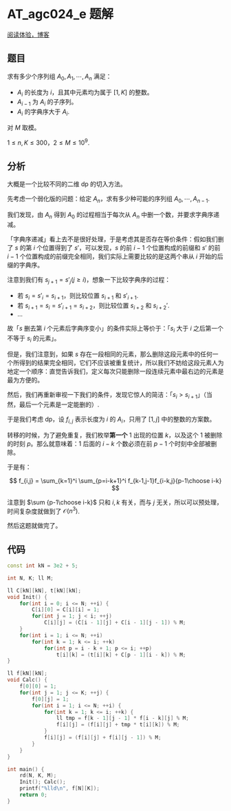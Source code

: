 # AT_agc024_e 题解

[阅读体验，博客](http://zhylj.cc/index.php/archives/37/)

## 题目

求有多少个序列组 $A_0,A_1,\cdots,A_n$ 满足：

- $A_i$ 的长度为 $i$，且其中元素均为属于 $[1,K]$ 的整数。
- $A_{i-1}$ 为 $A_i$ 的子序列。
- $A_i$ 的字典序大于 $A_i$.

对 $M$ 取模。

$1\le n,K\le 300$，$2\le M\le 10^9$.

## 分析

大概是一个比较不同的二维 dp 的切入方法。

先考虑一个弱化版的问题：给定 $A_n$，求有多少种可能的序列组 $A_0,\cdots,A_{n-1}$.

我们发现，由 $A_n$ 得到 $A_0$ 的过程相当于每次从 $A_n$ 中删一个数，并要求字典序递减。

「字典序递减」看上去不是很好处理，于是考虑其是否存在等价条件：假如我们删了 $s$ 的第 $i$ 个位置得到了 $s'$，可以发现，$s$ 的前 $i - 1$ 个位置构成的前缀和 $s'$ 的前 $i - 1$ 个位置构成的前缀完全相同，我们实际上需要比较的是这两个串从 $i$ 开始的后缀的字典序。

注意到我们有 $s_{j+1}=s'_{j}(j\ge i)$，想象一下比较字典序的过程：

- 若 $s_i = s'_i = s_{i+1}$，则比较位置 $s_{i + 1}$ 和 $s'_{i+1}$.
- 若 $s_{i+1} = s_i =  s'_{i+1} = s_{i+2}$，则比较位置 $s_{i+2}$ 和 $s_{i+2}'$.
- ...

故「$s$ 删去第 $i$ 个元素后字典序变小」的条件实际上等价于：「$s_i$ 大于 $i$ 之后第一个不等于 $s_i$ 的元素」。

但是，我们注意到，如果 $s$ 存在一段相同的元素，那么删除这段元素中的任何一个所得到的结果完全相同，它们不应该被重复统计，所以我们不妨给这段元素人为地定一个顺序：直觉告诉我们，定义每次只能删除一段连续元素中最右边的元素是最为方便的。

然后，我们再重新审视一下我们的条件，发现它惊人的简洁：「$s_i > s_{i+1}$」（当然，最后一个元素是一定能删的）.

于是我们考虑 dp，设 $f_{i,j}$ 表示长度为 $i$ 的 $A_i$，只用了 $[1,j]$ 中的整数的方案数。

转移的时候，为了避免重复，我们枚举**第一个** $1$ 出现的位置 $k$，以及这个 $1$ 被删除的时刻 $p$。那么就意味着：$1$ 后面的 $i - k$ 个数必须在前 $p - 1$ 个时刻中全部被删除。

于是有：

$$
f_{i,j} = \sum_{k=1}^i \sum_{p=i-k+1}^i f_{k-1,j-1}f_{i-k,j}{p-1\choose i-k}
$$

注意到 $\sum {p-1\choose i-k}$ 只和 $i,k$ 有关，而与 $j$ 无关，所以可以预处理，时间复杂度就做到了 $\mathcal O(n^3)$.

然后这题就做完了。

## 代码

```cpp
const int kN = 3e2 + 5;

int N, K; ll M;

ll C[kN][kN], t[kN][kN];
void Init() {
	for(int i = 0; i <= N; ++i) {
		C[i][0] = C[i][i] = 1;
		for(int j = 1; j < i; ++j)
			C[i][j] = (C[i - 1][j] + C[i - 1][j - 1]) % M;
	}
	for(int i = 1; i <= N; ++i)
		for(int k = 1; k <= i; ++k) 
			for(int p = i - k + 1; p <= i; ++p)
				t[i][k] = (t[i][k] + C[p - 1][i - k]) % M;
}

ll f[kN][kN];
void Calc() {
	f[0][0] = 1;
	for(int j = 1; j <= K; ++j) {
		f[0][j] = 1;
		for(int i = 1; i <= N; ++i) {
			for(int k = 1; k <= i; ++k) {
				ll tmp = f[k - 1][j - 1] * f[i - k][j] % M;
				f[i][j] = (f[i][j] + tmp * t[i][k]) % M;
			}
			f[i][j] = (f[i][j] + f[i][j - 1]) % M;
		}
	}
}

int main() { 
	rd(N, K, M);
	Init(); Calc();
	printf("%lld\n", f[N][K]);
	return 0;
}
```